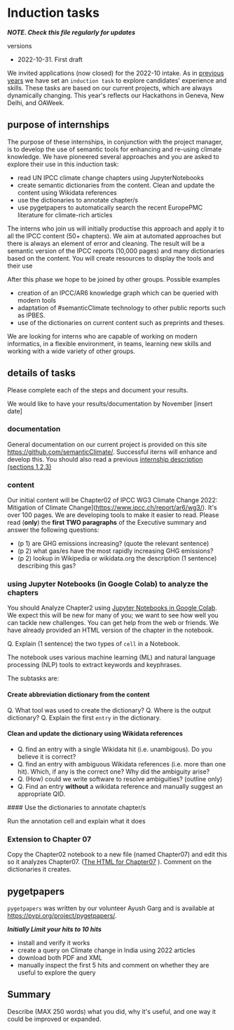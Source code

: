 # Induction tasks

***NOTE. Check this file regularly for updates***

versions
* 2022-10-31. First draft


We invited applications (now closed) for the 2022-10 intake. As in [previous years]()  we have set an `induction task` to explore candidates' experience and skills. 
These tasks are based on our current projects, which are always dynamically changing. This year's reflects our Hackathons in Geneva, New Delhi, and OAWeek.


## purpose of internships

The purpose of these internships, in conjunction with the project manager, is to develop the use of semantic tools for 
enhancing and re-using climate knowledge. We have pioneered several approaches and you are asked to explore their use in this induction task:
* read UN IPCC climate change chapters using JupyterNotebooks
* create semantic dictionaries from the content. Clean and update the content using Wikidata references
* use the dictionaries to annotate chapter/s 
* use pygetpapers to automatically search the recent EuropePMC literature for climate-rich articles


The interns who join us will initially productise this approach and apply it to all the IPCC content (50+ chapters). 
We aim at automated approaches but there is always an element of error and cleaning. The result will be a semantic 
version of the IPCC reports (10,000 pages) and many dictionaries based on the content.  You will create resources to display the tools and their use

After this phase we hope to be joined by other groups. Possible examples
* creation of an IPCC/AR6 knowledge graph which can be queried with modern tools
* adaptation of #semanticClimate technology to other public reports such as IPBES.
* use of the dictionaries on current content such as preprints and theses.

We are looking for interns who are capable of working on modern informatics, in a flexible environment, in teams, 
learning new skills and working with a wide variety of other groups.

## details of tasks


Please complete each of the steps and document your results.

We would like to have your results/documentation by November [insert date]

### documentation

General documentation on our current project is provided on this site https://github.com/semanticClimate/. Successful iterns will
enhance and develop this. You should also read a previous [internship description (sections 1,2,3)](https://github.com/petermr/CEVOpen/blob/master/induction_test/introduction.md)

### content

Our initial content will be Chapter02 of IPCC WG3 Climate Change 2022: Mitigation of Climate Change](https://www.ipcc.ch/report/ar6/wg3/). 
It's over 100 pages. We are developing tools to make it easier to read. Please read (**only**) the **first TWO paragraphs** of the Executive summary and answer the following questions:
* (p 1) are GHG emissions increasing? (quote the relevant sentence)
* (p 2) what gas/es have the most rapidly increasing GHG emissions?
* (p 2) lookup in Wikipedia or wikidata.org the description (1 sentence) describing this gas?

### using Jupyter Notebooks (in Google Colab) to analyze the chapters

You should Analyze Chapter2 using [Jupyter Notebooks in Google Colab](https://colab.research.google.com/github/petermr/semanticClimate/blob/main/outreach/cambridge_presentation/Hackathon_Notebook/climate_hackathon_chapter02.ipynb). We expect this will be new for many of you; we want to see how well you can tackle new challenges. You can get help from the web or friends. We have already provided an HTML version of the chapter in the notebook.

Q. Explain (1 sentence) the two types of `cell` in a Notebook.

The notebook uses various machine learning (ML) and natural language processing (NLP) tools to extract keywords and keyphrases.

The subtasks are:

#### Create abbreviation dictionary from the content
Q. What tool was used to create the dictionary?
Q. Where is the output dictionary?
Q. Explain the first `entry` in the dictionary.

#### Clean and update the dictionary using Wikidata references                                                                                             

* Q. find an entry with a single Wikidata hit (i.e. unambigous). Do you believe it is correct?
* Q. find an entry with ambiguous Wikidata references (i.e. more than one hit). Which, if any is the correct one? Why did the ambiguity arise?
* Q. (How) could we write software to resolve ambiguities? (outline only)
* Q. Find an entry **without** a wikidata reference and manually suggest an appropriate QID.


#### Use the dictionaries to annotate chapter/s 

Run the annotation cell and explain what it does 

### Extension to Chapter 07

Copy the Chapter02 notebook to a new file (named Chapter07) and edit this so it analyzes Chapter07. ([The HTML for Chapter07](https://github.com/petermr/semanticClimate/blob/main/ipcc/ar6/wg3/Chapter07/fulltext.html) ).  Comment on the dictionaries it creates.

## pygetpapers

`pygetpapers` was written by our volunteer Ayush Garg and is available at https://pypi.org/project/pygetpapers/. 

***Initially Limit your hits to 10 hits***

* install and verify it works
* create a query on Climate change in India using 2022 articles 
* download both PDF and XML
* manually inspect the first 5 hits and comment on whether they are useful to explore the query

## Summary

Describe (MAX 250 words) what you did, why it's useful, and one way it could be improved or expanded.

